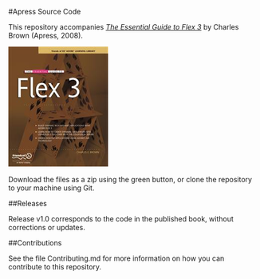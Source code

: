 #Apress Source Code

This repository accompanies [*The Essential Guide to Flex 3*](http://www.apress.com/9781590599501) by Charles Brown (Apress, 2008).

![Cover image](9781590599501.jpg)

Download the files as a zip using the green button, or clone the repository to your machine using Git.

##Releases

Release v1.0 corresponds to the code in the published book, without corrections or updates.

##Contributions

See the file Contributing.md for more information on how you can contribute to this repository.
